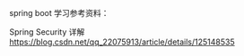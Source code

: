 
spring boot 学习参考资料：

Spring Security 详解
https://blog.csdn.net/qq_22075913/article/details/125148535



